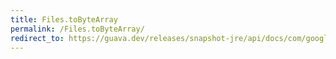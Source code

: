```yaml
---
title: Files.toByteArray
permalink: /Files.toByteArray/
redirect_to: https://guava.dev/releases/snapshot-jre/api/docs/com/google/common/io/Files.html#toByteArray-java.io.File-
---
```

